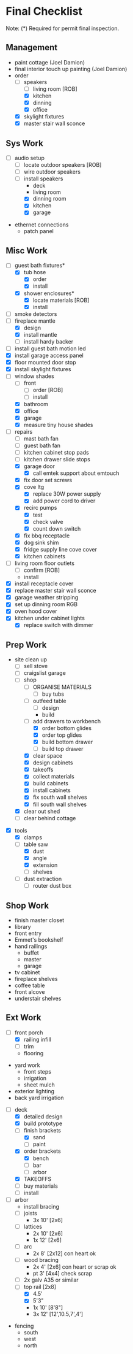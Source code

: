 # Final Checklist

Note: (*) Required for permit final inspection.

## Management

- paint cottage (Joel Damion)
- final interior touch up painting (Joel Damion)
- order
  - [ ] speakers
    - [ ] living room [ROB]
    - [x] kitchen
    - [x] dinning
    - [x] office
  - [x] skylight fixtures
  - [x] master stair wall sconce

## Sys Work

- [ ] audio setup
  - [ ] locate outdoor speakers [ROB]
  - [ ] wire outdoor speakers
  - [ ] install speakers
    - deck
    - living room
    - [x] dinning room
    - [x] kitchen
    - [x] garage
- ethernet connections
  - patch panel

## Misc Work

- [ ] guest bath fixtures*
  - [x] tub hose
    - [x] order
    - [x] install
  - [x] shower enclosures*
    - [x] locate materials [ROB]
    - [x] install
- [ ] smoke detectors
- [ ] fireplace mantle
  - [x] design
  - [x] install mantle
  - [ ] install hardy backer
- [ ] install guest bath motion led
- [x] install garage access panel
- [x] floor mounted door stop
- [x] install skylight fixtures
- [ ] window shades
  - [ ] front
    - [ ] order [ROB]
    - [ ] install
  - [x] bathroom
  - [x] office
  - [x] garage
  - [x] measure tiny house shades
- [ ] repairs
  - [ ] mast bath fan
  - [ ] guest bath fan
  - [ ] kitchen cabinet stop pads
  - [ ] kitchen drawer slide stops
  - [x] garage door
    - [x] call emtek support about emtouch
  - [x] fix door set screws
  - [x] cove ltg
    - [x] replace 30W power supply
    - [x] add power cord to driver
  - [x] recirc pumps
    - [x] test
    - [x] check valve
    - [x] count down switch
  - [x] fix bbq receptacle
  - [x] dog sink shim
  - [x] fridge supply line cove cover
  - [x] kitchen cabinets
- [ ] living room floor outlets
  - [ ] confirm [ROB] 
  - install
- [x] install receptacle cover
- [x] replace master stair wall sconce
- [x] garage weather stripping
- [x] set up dinning room RGB
- [x] oven hood cover
- [x] kitchen under cabinet lights
  - [x] replace switch with dimmer

## Prep Work

- site clean up
  - [ ] sell stove
  - [ ] craigslist garage
  - [ ] shop
    - [ ] ORGANISE MATERIALS
      - [ ] buy tubs
    - [ ] outfeed table
      - [ ] design
      - build
    - [ ] add drawers to workbench
      - [x] order bottom glides
      - [x] order top glides
      - [x] build bottom drawer
      - [ ] build top drawer
    - [x] clear space
    - [x] design cabinets
    - [x] takeoffs
    - [x] collect materials
    - [x] build cabinets
    - [x] install cabinets
    - [x] fix south wall shelves
    - [x] fill south wall shelves
  - [x] clear out shed
  - [ ] clear behind cottage
- [x] tools
  - [x] clamps
  - [ ] table saw
    - [x] dust 
    - [x] angle
    - [x] extension
    - [ ] shelves
  - [ ] dust extraction
    - [ ] router dust box

## Shop Work

- finish master closet
- library
- front entry
- Emmet's bookshelf
- hand railings
  - buffet
  - master
  - garage
- tv cabinet
- fireplace shelves
- coffee table
- front alcove
- understair shelves

## Ext Work

- [ ] front porch 
  - [x] railing infill
  - [ ] trim
  - flooring
- yard work
  - front steps
  - irrigation
  - sheet mulch
- exterior lighting
- back yard irrigation
- [ ] deck
  - [X] detailed design
  - [x] build prototype
  - [ ] finish brackets
    - [x] sand
    - [ ] paint
  - [x] order brackets
    - [x] bench
    - [ ] bar
    - [ ] arbor
  - [x] TAKEOFFS
  - [ ] buy materials
  - [ ] install
- [ ] arbor
  - install bracing
  - [ ] joists
    - 3x 10' [2x6]
  - [ ] lattices 
    - 2x 10' [2x6]
    - 1x 12' [2x6]
  - [ ] arc 
    - 2x 8' [2x12] con heart ok
  - [ ] wood bracing 
    - 2x 4' [2x6] con heart or scrap ok
    - pt 3' [4x4] check scrap
  - [ ] 2x galv A35 or similar
  - [ ] top rail [2x8]
    - [x] 4.5'
    - [x] 5'3"
    - 1x 10' [8'8"]
    - 3x 12' [12',10.5,7',4']
- fencing
  - south
  - west
  - north



